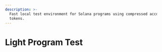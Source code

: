 ```yaml
---
description: >-
  Fast local test environment for Solana programs using compressed accounts and
  tokens.
---
```


# Light Program Test

